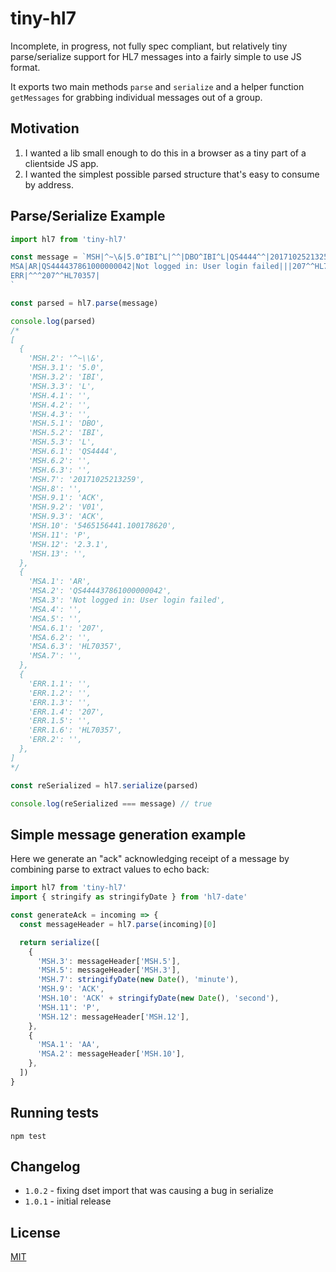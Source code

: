 # tiny-hl7

Incomplete, in progress, not fully spec compliant, but relatively tiny parse/serialize support for HL7 messages into a fairly simple to use JS format.

It exports two main methods `parse` and `serialize` and a helper function `getMessages` for grabbing individual messages out of a group.

## Motivation

1. I wanted a lib small enough to do this in a browser as a tiny part of a clientside JS app.
2. I wanted the simplest possible parsed structure that's easy to consume by address.

## Parse/Serialize Example

```js
import hl7 from 'tiny-hl7'

const message = `MSH|^~\&|5.0^IBI^L|^^|DBO^IBI^L|QS4444^^|20171025213259||ACK^V01^ACK|5465156441.100178620|P|2.3.1|
MSA|AR|QS444437861000000042|Not logged in: User login failed|||207^^HL70357|
ERR|^^^207^^HL70357|
`

const parsed = hl7.parse(message)

console.log(parsed)
/*
[
  {
    'MSH.2': '^~\\&',
    'MSH.3.1': '5.0',
    'MSH.3.2': 'IBI',
    'MSH.3.3': 'L',
    'MSH.4.1': '',
    'MSH.4.2': '',
    'MSH.4.3': '',
    'MSH.5.1': 'DBO',
    'MSH.5.2': 'IBI',
    'MSH.5.3': 'L',
    'MSH.6.1': 'QS4444',
    'MSH.6.2': '',
    'MSH.6.3': '',
    'MSH.7': '20171025213259',
    'MSH.8': '',
    'MSH.9.1': 'ACK',
    'MSH.9.2': 'V01',
    'MSH.9.3': 'ACK',
    'MSH.10': '5465156441.100178620',
    'MSH.11': 'P',
    'MSH.12': '2.3.1',
    'MSH.13': '',
  },
  {
    'MSA.1': 'AR',
    'MSA.2': 'QS444437861000000042',
    'MSA.3': 'Not logged in: User login failed',
    'MSA.4': '',
    'MSA.5': '',
    'MSA.6.1': '207',
    'MSA.6.2': '',
    'MSA.6.3': 'HL70357',
    'MSA.7': '',
  },
  {
    'ERR.1.1': '',
    'ERR.1.2': '',
    'ERR.1.3': '',
    'ERR.1.4': '207',
    'ERR.1.5': '',
    'ERR.1.6': 'HL70357',
    'ERR.2': '',
  },
]
*/

const reSerialized = hl7.serialize(parsed)

console.log(reSerialized === message) // true
```

## Simple message generation example

Here we generate an "ack" acknowledging receipt of a message by combining parse to extract values to echo back:

```js
import hl7 from 'tiny-hl7'
import { stringify as stringifyDate } from 'hl7-date'

const generateAck = incoming => {
  const messageHeader = hl7.parse(incoming)[0]

  return serialize([
    {
      'MSH.3': messageHeader['MSH.5'],
      'MSH.5': messageHeader['MSH.3'],
      'MSH.7': stringifyDate(new Date(), 'minute'),
      'MSH.9': 'ACK',
      'MSH.10': 'ACK' + stringifyDate(new Date(), 'second'),
      'MSH.11': 'P',
      'MSH.12': messageHeader['MSH.12'],
    },
    {
      'MSA.1': 'AA',
      'MSA.2': messageHeader['MSH.10'],
    },
  ])
}
```

## Running tests

```
npm test
```

## Changelog

- `1.0.2` - fixing dset import that was causing a bug in serialize
- `1.0.1` - initial release

## License

[MIT](https://mit.joreteg.com/)
